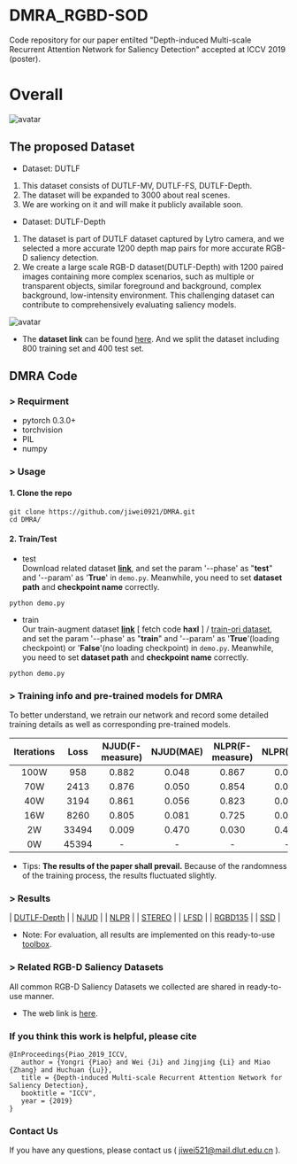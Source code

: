 # DMRA_RGBD-SOD
Code repository for our paper entilted "Depth-induced Multi-scale Recurrent Attention Network for Saliency Detection" accepted at ICCV 2019 (poster).

# Overall
![avatar](https://github.com/jiwei0921/DMRA/blob/master/figure/overall.png)

## The proposed Dataset 
+ Dataset: DUTLF
1. This dataset consists of DUTLF-MV, DUTLF-FS, DUTLF-Depth.
2. The dataset will be expanded to 3000 about real scenes.
3. We are working on it and will make it publicly available soon. 
+ Dataset: DUTLF-Depth
1. The dataset is part of DUTLF dataset captured by Lytro camera, and we selected a more accurate 1200 depth map pairs for more accurate RGB-D saliency detection.     
2. We create a large scale RGB-D dataset(DUTLF-Depth) with 1200 paired images containing more complex scenarios, such as multiple or transparent objects, similar foreground and background, complex background, low-intensity environment. This challenging dataset can contribute to comprehensively evaluating saliency models.    

![avatar](https://github.com/jiwei0921/DMRA/blob/master/figure/dataset.png)
+ The **dataset link** can be found [here](https://pan.baidu.com/s/1FwUFmNBox_gMZ0CVjby2dg). And we split the dataset including 800 training set and 400 test set.   

## DMRA Code

### > Requirment
+ pytorch 0.3.0+
+ torchvision
+ PIL
+ numpy

### > Usage
#### 1. Clone the repo
```
git clone https://github.com/jiwei0921/DMRA.git
cd DMRA/
```
#### 2. Train/Test
+ test     
Download related dataset [**link**](https://github.com/jiwei0921/RGBD-SOD-datasets), and set the param '--phase' as "**test**" and '--param' as '**True**' in ```demo.py```. Meanwhile, you need to set **dataset path** and **checkpoint name** correctly.
```
python demo.py
```
+ train     
Our train-augment dataset [**link**](https://pan.baidu.com/s/18nVAiOkTKczB_ZpIzBHA0A) [ fetch code **haxl** ] / [train-ori dataset](https://pan.baidu.com/s/1B8PS4SXT7ISd-M6vAlrv_g), and set the param '--phase' as "**train**" and '--param' as '**True**'(loading checkpoint) or '**False**'(no loading checkpoint) in ```demo.py```. Meanwhile, you need to set **dataset path** and **checkpoint name** correctly.  
```
python demo.py
```

### > Training info and pre-trained models for DMRA
To better understand, we retrain our network and record some detailed training details as well as corresponding pre-trained models.

**Iterations** | **Loss** | NJUD(F-measure) | NJUD(MAE) | NLPR(F-measure) | NLPR(MAE) | download link     
:-: | :-: | :-: | :-: | :-: | :-: | :-: |   
100W | 958 | 0.882 | 0.048 | 0.867 | 0.031 | [link](https://pan.baidu.com/s/1Hb0CDDH7vG6F9yxl6wTymQ)   
70W | 2413 | 0.876 | 0.050 | 0.854 | 0.033 | [link](https://pan.baidu.com/s/19SvkoKrkLPHFJUa_9z4ulg)  
40W | 3194 | 0.861 | 0.056 | 0.823 | 0.037 | [link](https://pan.baidu.com/s/1_1ihh0TIm9pwQ4nyNSXKDQ)   
16W | 8260 | 0.805 | 0.081 | 0.725 | 0.056 | [link](https://pan.baidu.com/s/1BzCOBV5HKNLAJcON0ImqyQ)  
2W | 33494 | 0.009 | 0.470 | 0.030 | 0.452 | [link](https://pan.baidu.com/s/1QUJsr3oPOCUJsJu8nCHbHQ)  
0W | 45394 | - | - | - | - | -  

+ Tips: **The results of the paper shall prevail.** Because of the randomness of the training process, the results fluctuated slightly.


### > Results  
| [DUTLF-Depth](https://pan.baidu.com/s/1mS9EzoyY_ULXb3BCSd21eA)  |
| [NJUD](https://pan.baidu.com/s/1smz7KQbCPPClw58bDheH4w)  |
| [NLPR](https://pan.baidu.com/s/19qJkHtFQGV9oVtEFWY_ctg)  |
| [STEREO](https://pan.baidu.com/s/1L11R1c51mMPTrfpW6ykGjA)  |
| [LFSD](https://pan.baidu.com/s/1asgu1fGsHRk4CZcbz0NYxA)  |
| [RGBD135](https://pan.baidu.com/s/1jRYgoAijf_digGLQnsSbhA)  |
| [SSD](https://pan.baidu.com/s/1VY4I-4qpWS3wewz0MC8kqA)  |
+ Note:  For evaluation, all results are implemented on this ready-to-use [toolbox](https://github.com/jiwei0921/Saliency-Evaluation-Toolbox).
  
### > Related RGB-D Saliency Datasets
All common RGB-D Saliency Datasets we collected are shared in ready-to-use manner.       
+ The web link is [here](https://github.com/jiwei0921/RGBD-SOD-datasets).

### If you think this work is helpful, please cite
```
@InProceedings{Piao_2019_ICCV,       
   author = {Yongri {Piao} and Wei {Ji} and Jingjing {Li} and Miao {Zhang} and Huchuan {Lu}},   
   title = {Depth-induced Multi-scale Recurrent Attention Network for Saliency Detection},     
   booktitle = "ICCV",     
   year = {2019}     
}  
```

### Contact Us
If you have any questions, please contact us ( jiwei521@mail.dlut.edu.cn ).
